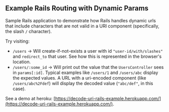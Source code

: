 ## Example Rails Routing with Dynamic Params

Sample Rails application to demonstrate how Rails handles dynamic urls that
include characters that are not valid in a URI component (specifically, the slash `/` character).

Try visiting:

  * `/users` -> Will create-if-not-exists a user with id `"user-id/with/slashes"` and `redirect_to` that user.
    See how this is represented in the browser's location.
  * `/users/:some_id` -> Will print out the value that the `UsersController` sees in `params[:id]`. Typical examples like `/users/1` and `/users/abc` display the expected values. A URL with a uri-encoded component (like `/users/abc%2Fdef`) will display the decoded value (`"abc/def"`, in this case).

See a demo at heroku: [https://decode-uri-rails-example.herokuapp.com/](https://decode-uri-rails-example.herokuapp.com/).
